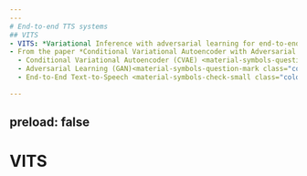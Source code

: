 ```yaml
---
---
# End-to-end TTS systems
## VITS
- VITS: *Variational Inference with adversarial learning for end-to-end Text-to-Speech*
- From the paper *Conditional Variational Autoencoder with Adversarial Learning for End-to-End Text-to-Speech*
  - Conditional Variational Autoencoder (CVAE) <material-symbols-question-mark class="color-blue" />
  - Adversarial Learning (GAN)<material-symbols-question-mark class="color-blue" />
  - End-to-End Text-to-Speech <material-symbols-check-small class="color-green"/>

---
```

preload: false
---
# VITS
<MotionCanvas project_name="vits" :clicks_to_frames="{0: [0, 59]}"/>